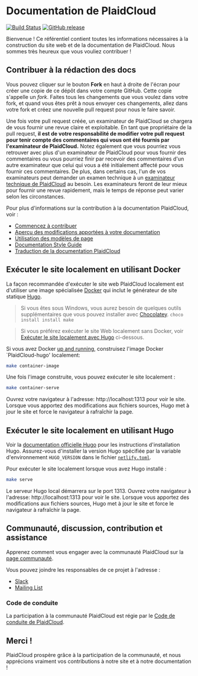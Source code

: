 # Documentation de PlaidCloud

[![Build Status](https://api.travis-ci.org/PlaidCloud/website.svg?branch=master)](https://travis-ci.org/PlaidCloud/website)
[![GitHub release](https://img.shields.io/github/release/PlaidCloud/website.svg)](https://github.com/PlaidCloud/website/releases/latest)

Bienvenue !
Ce référentiel contient toutes les informations nécessaires à la construction du site web et de la documentation de PlaidCloud.
Nous sommes très heureux que vous vouliez contribuer !

## Contribuer à la rédaction des docs

Vous pouvez cliquer sur le bouton **Fork** en haut à droite de l'écran pour créer une copie de ce dépôt dans votre compte GitHub.
Cette copie s'appelle un *fork*.
Faites tous les changements que vous voulez dans votre fork, et quand vous êtes prêt à nous envoyer ces changements, allez dans votre fork et créez une nouvelle pull request pour nous le faire savoir.

Une fois votre pull request créée, un examinateur de PlaidCloud se chargera de vous fournir une revue claire et exploitable.
En tant que propriétaire de la pull request, **il est de votre responsabilité de modifier votre pull request pour tenir compte des commentaires qui vous ont été fournis par l'examinateur de PlaidCloud.**
Notez également que vous pourriez vous retrouver avec plus d'un examinateur de PlaidCloud pour vous fournir des commentaires ou vous pourriez finir par recevoir des commentaires d'un autre examinateur que celui qui vous a été initialement affecté pour vous fournir ces commentaires.
De plus, dans certains cas, l'un de vos examinateurs peut demander un examen technique à un [examinateur technique de PlaidCloud](https://github.com/PlaidCloud/website/wiki/Tech-reviewers) au besoin.
Les examinateurs feront de leur mieux pour fournir une revue rapidement, mais le temps de réponse peut varier selon les circonstances.

Pour plus d'informations sur la contribution à la documentation PlaidCloud, voir :

* [Commencez à contribuer](https://plaidcloud.com/docs/contribute/start/)
* [Aperçu des modifications apportées à votre documentation](http://PlaidCloud.io/docs/contribute/intermediate#view-your-changes-locally)
* [Utilisation des modèles de page](https://plaidcloud.com/docs/contribute/style/page-content-types/)
* [Documentation Style Guide](http://PlaidCloud.io/docs/contribute/style/style-guide/)
* [Traduction de la documentation PlaidCloud](https://plaidcloud.com/docs/contribute/localization/)

## Exécuter le site localement en utilisant Docker

La façon recommandée d'exécuter le site web PlaidCloud localement est d'utiliser une image spécialisée [Docker](https://docker.com) qui inclut le générateur de site statique [Hugo](https://gohugo.io).

> Si vous êtes sous Windows, vous aurez besoin de quelques outils supplémentaires que vous pouvez installer avec [Chocolatey](https://chocolatey.org). `choco install install make`

> Si vous préférez exécuter le site Web localement sans Docker, voir [Exécuter le site localement avec Hugo](#exécuter-le-site-localement-en-utilisant-hugo) ci-dessous.

Si vous avez Docker [up and running](https://www.docker.com/get-started), construisez l'image Docker `PlaidCloud-hugo' localement:

```bash
make container-image
```

Une fois l'image construite, vous pouvez exécuter le site localement :

```bash
make container-serve
```

Ouvrez votre navigateur à l'adresse: http://localhost:1313 pour voir le site.
Lorsque vous apportez des modifications aux fichiers sources, Hugo met à jour le site et force le navigateur à rafraîchir la page.

## Exécuter le site localement en utilisant Hugo

Voir la [documentation officielle Hugo](https://gohugo.io/getting-started/installing/) pour les instructions d'installation Hugo.
Assurez-vous d'installer la version Hugo spécifiée par la variable d'environnement `HUGO_VERSION` dans le fichier [`netlify.toml`](netlify.toml#L9).

Pour exécuter le site localement lorsque vous avez Hugo installé :

```bash
make serve
```

Le serveur Hugo local démarrera sur le port 1313.
Ouvrez votre navigateur à l'adresse: http://localhost:1313 pour voir le site.
Lorsque vous apportez des modifications aux fichiers sources, Hugo met à jour le site et force le navigateur à rafraîchir la page.

## Communauté, discussion, contribution et assistance

Apprenez comment vous engager avec la communauté PlaidCloud sur la [page communauté](http://PlaidCloud.io/community/).

Vous pouvez joindre les responsables de ce projet à l'adresse :

- [Slack](https://PlaidCloud.slack.com/messages/sig-docs)
- [Mailing List](https://groups.google.com/forum/#!forum/PlaidCloud-sig-docs)

### Code de conduite

La participation à la communauté PlaidCloud est régie par le [Code de conduite de PlaidCloud](code-of-conduct.md).

## Merci !

PlaidCloud prospère grâce à la participation de la communauté, et nous apprécions vraiment vos contributions à notre site et à notre documentation !
